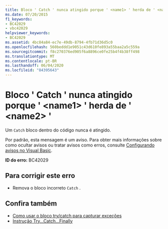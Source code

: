 ```yaml
---
title: Bloco ' Catch ' nunca atingido porque ' <name1> ' herda de ' <name2> '
ms.date: 07/20/2015
f1_keywords:
- BC42029
- vbc42029
helpviewer_keywords:
- BC42029
ms.assetid: 4bc84a84-ec7e-49db-8794-4fb71d36d5c0
ms.openlocfilehash: 560beddd1e9051c43d610fe893a55baa2a5c559a
ms.sourcegitcommit: f8c270376ed905f6a8896ce0fe25b4f4b38ff498
ms.translationtype: MT
ms.contentlocale: pt-BR
ms.lasthandoff: 06/04/2020
ms.locfileid: "84395643"
---
```

# <a name="catch-block-never-reached-because-name1-inherits-from-name2"></a>Bloco ' Catch ' nunca atingido porque ' \<name1> ' herda de ' \<name2> '
Um `Catch` bloco dentro do código nunca é atingido.  
  
 Por padrão, esta mensagem é um aviso. Para obter mais informações sobre como ocultar avisos ou tratar avisos como erros, consulte [Configurando avisos no Visual Basic](/visualstudio/ide/configuring-warnings-in-visual-basic).  
  
 **ID do erro:** BC42029  
  
## <a name="to-correct-this-error"></a>Para corrigir este erro  
  
- Remova o bloco incorreto `Catch` .  
  
## <a name="see-also"></a>Confira também

- [Como usar o bloco try/catch para capturar exceções](../../standard/exceptions/how-to-use-the-try-catch-block-to-catch-exceptions.md)
- [Instrução Try...Catch...Finally](../language-reference/statements/try-catch-finally-statement.md)

